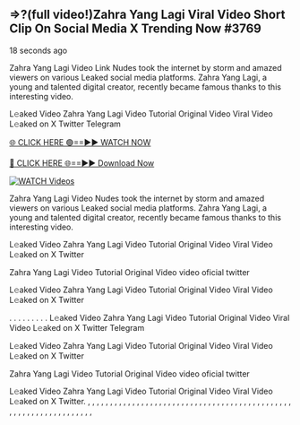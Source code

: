 ## =>?(full video!)Zahra Yang Lagi Viral Video Short Clip On Social Media X Trending Now #3769

18 seconds ago

Zahra Yang Lagi Video Link Nudes took the internet by storm and amazed viewers on various Leaked social media platforms. Zahra Yang Lagi, a young and talented digital creator, recently became famous thanks to this interesting video.

L𝚎aked Video Zahra Yang Lagi Video Tutorial Original Video Viral Video L𝚎aked on X Twitter Telegram

[🌐 CLICK HERE 🟢==►► WATCH NOW](https://dekho-ki-hoy-07-2k25.blogspot.com/2025/01/viral-on.html)

[🔴 CLICK HERE 🌐==►► Download Now](https://dekho-ki-hoy-07-2k25.blogspot.com/2025/01/viral-on.html)

[![WATCH Videos](https://i.imgur.com/dJHk4Zq.gif)](https://dekho-ki-hoy-07-2k25.blogspot.com/2025/01/viral-on.html)

Zahra Yang Lagi Video Nudes took the internet by storm and amazed viewers on various Leaked social media platforms. Zahra Yang Lagi, a young and talented digital creator, recently became famous thanks to this interesting video.

L𝚎aked Video Zahra Yang Lagi Video Tutorial Original Video Viral Video L𝚎aked on X Twitter

Zahra Yang Lagi Video Tutorial Original Video video oficial twitter

L𝚎aked Video Zahra Yang Lagi Video Tutorial Original Video Viral Video L𝚎aked on X Twitter

. . . . . . . . . L𝚎aked Video Zahra Yang Lagi Video Tutorial Original Video Viral Video L𝚎aked on X Twitter Telegram

L𝚎aked Video Zahra Yang Lagi Video Tutorial Original Video Viral Video L𝚎aked on X Twitter

Zahra Yang Lagi Video Tutorial Original Video video oficial twitter

L𝚎aked Video Zahra Yang Lagi Video Tutorial Original Video Viral Video L𝚎aked on X Twitter.
,
,
,
,
,
,
,
,
,
,
,
,
,
,
,
,
,
,
,
,
,
,
,
,
,
,
,
,
,
,
,
,
,
,
,
,
,
,
,
,
,
,
,
,
,
,
,
,
,
,
,
,
,
,
,
,
,
,
,
,
,
,
,
,
,